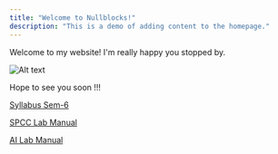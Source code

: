 ```yaml
---
title: "Welcome to Nullblocks!"
description: "This is a demo of adding content to the homepage."
---
```

Welcome to my website! I'm really happy you stopped by.

![Alt text](https://i.redd.it/qwhjslv8uh831.jpg "Title ")


Hope to see you soon !!!

[Syllabus Sem-6](https://0x0.st/odVs.pdf) 

[SPCC Lab Manual](https://0x0.st/ohR9.docx)

[AI Lab Manual](https://0x0.st/ohRf.docx.pdf)
